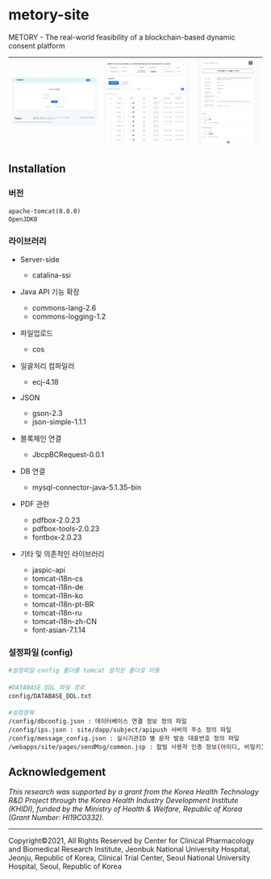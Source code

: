 # metory-site

METORY - The real-world feasibility of a blockchain-based dynamic consent platform 

| ![1.jpb](https://github.com/jbcp/metory-site/blob/main/imgs/1.png?raw=true) | ![3](https://github.com/jbcp/metory-site/blob/main/imgs/3.png?raw=true) | ![4](https://github.com/jbcp/metory-site/blob/main/imgs/4.png?raw=true) |
| ---- | ---- | ---- |



## Installation 

### 버전

```
apache-tomcat(8.0.0)
OpenJDK8
```



### 라이브러리

- Server-side

  - catalina-ssi

- Java API 기능 확장

  - commons-lang-2.6
  - commons-logging-1.2

- 파일업로드

  - cos

- 일괄처리 컴파일러

  - ecj-4.18

- JSON

  - gson-2.3
  - json-simple-1.1.1

- 블록체인 연결

  - JbcpBCRequest-0.0.1

- DB 연결

  - mysql-connector-java-5.1.35-bin

- PDF 관련

  - pdfbox-2.0.23
  - pdfbox-tools-2.0.23
  - fontbox-2.0.23

- 기타 및 의존적인 라이브러리

  - jaspic-api
  - tomcat-i18n-cs
  - tomcat-i18n-de
  - tomcat-i18n-ko
  - tomcat-i18n-pt-BR
  - tomcat-i18n-ru
  - tomcat-i18n-zh-CN
  - font-asian-7.1.14

  

### 설정파일 (config)

```bash
#설정파일 config 폴더를 tomcat 설치된 폴더로 이동

#DATABASE DDL 파일 경로 
config/DATABASE_DDL.txt

#설정항목
/config/dbconfig.json : 데이터베이스 연결 정보 정의 파일
/config/ips.json : site/dapp/subject/apipush 서버의 주소 정의 파일
/config/message_config.json : 실시기관ID 별 문자 발송 대표번호 정의 파일
/webapps/site/pages/sendMsg/common.jsp : 팝빌 사용자 인증 정보(아이디, 비밀키)
```




## Acknowledgement

*This research was supported by a grant from the Korea Health Technology R&D Project through the Korea Health Industry Development Institute (KHIDI), funded by the Ministry of  Health & Welfare, Republic of Korea (Grant Number: HI19C0332).*

---

Copyright©2021, All Rights Reserved by Center for Clinical Pharmacology and Biomedical Research Institute, Jeonbuk National University Hospital, Jeonju, Republic of Korea,  Clinical Trial Center, Seoul National University Hospital, Seoul, Republic of Korea

